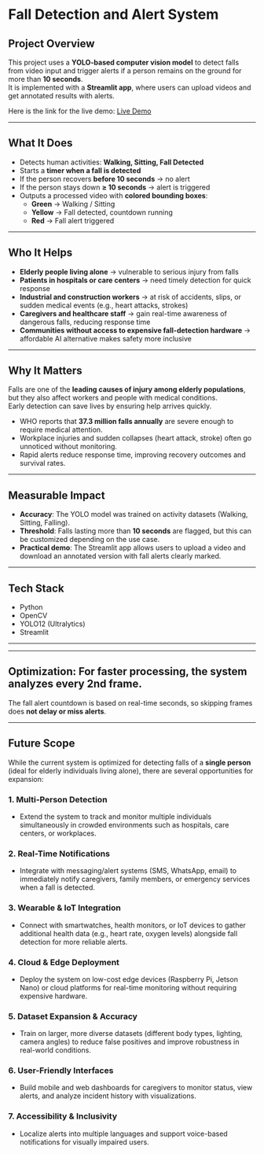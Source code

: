 # Fall Detection and Alert System  

## Project Overview  
This project uses a **YOLO-based computer vision model** to detect falls from video input and trigger alerts if a person remains on the ground for more than **10 seconds**.  
It is implemented with a **Streamlit app**, where users can upload videos and get annotated results with alerts.  

Here is the link for the live demo: [Live Demo](https://safe-fall-detection.streamlit.app/)  

---

## What It Does  
- Detects human activities: **Walking, Sitting, Fall Detected**  
- Starts a **timer when a fall is detected**  
- If the person recovers **before 10 seconds** → no alert  
- If the person stays down **≥ 10 seconds** → alert is triggered  
- Outputs a processed video with **colored bounding boxes**:  
  - **Green** → Walking / Sitting  
  - **Yellow** → Fall detected, countdown running  
  - **Red** → Fall alert triggered  

---

## Who It Helps  
- **Elderly people living alone** → vulnerable to serious injury from falls  
- **Patients in hospitals or care centers** → need timely detection for quick response  
- **Industrial and construction workers** → at risk of accidents, slips, or sudden medical events (e.g., heart attacks, strokes)  
- **Caregivers and healthcare staff** → gain real-time awareness of dangerous falls, reducing response time  
- **Communities without access to expensive fall-detection hardware** → affordable AI alternative makes safety more inclusive  

---

## Why It Matters  
Falls are one of the **leading causes of injury among elderly populations**, but they also affect workers and people with medical conditions.  
Early detection can save lives by ensuring help arrives quickly.  

- WHO reports that **37.3 million falls annually** are severe enough to require medical attention.  
- Workplace injuries and sudden collapses (heart attack, stroke) often go unnoticed without monitoring.  
- Rapid alerts reduce response time, improving recovery outcomes and survival rates.  

---

## Measurable Impact  
- **Accuracy**: The YOLO model was trained on activity datasets (Walking, Sitting, Falling).  
- **Threshold**: Falls lasting more than **10 seconds** are flagged, but this can be customized depending on the use case.  
- **Practical demo**: The Streamlit app allows users to upload a video and download an annotated version with fall alerts clearly marked.  

---

## Tech Stack  
- Python  
- OpenCV  
- YOLO12 (Ultralytics)  
- Streamlit  

---

---
## Optimization: For faster processing, the system analyzes every 2nd frame.  
The fall alert countdown is based on real-time seconds, so skipping frames does **not delay or miss alerts**.

---
## Future Scope

While the current system is optimized for detecting falls of a **single person** (ideal for elderly individuals living alone), there are several opportunities for expansion:

### 1. Multi-Person Detection
- Extend the system to track and monitor multiple individuals simultaneously in crowded environments such as hospitals, care centers, or workplaces.

### 2. Real-Time Notifications
- Integrate with messaging/alert systems (SMS, WhatsApp, email) to immediately notify caregivers, family members, or emergency services when a fall is detected.

### 3. Wearable & IoT Integration
- Connect with smartwatches, health monitors, or IoT devices to gather additional health data (e.g., heart rate, oxygen levels) alongside fall detection for more reliable alerts.

### 4. Cloud & Edge Deployment
- Deploy the system on low-cost edge devices (Raspberry Pi, Jetson Nano) or cloud platforms for real-time monitoring without requiring expensive hardware.

### 5. Dataset Expansion & Accuracy
- Train on larger, more diverse datasets (different body types, lighting, camera angles) to reduce false positives and improve robustness in real-world conditions.

### 6. User-Friendly Interfaces
- Build mobile and web dashboards for caregivers to monitor status, view alerts, and analyze incident history with visualizations.

### 7. Accessibility & Inclusivity
- Localize alerts into multiple languages and support voice-based notifications for visually impaired users.

